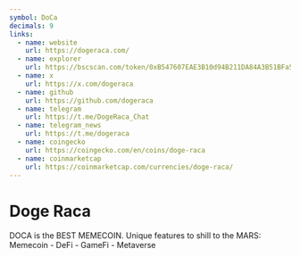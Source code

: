 ```yaml
---
symbol: DoCa
decimals: 9
links:
  - name: website
    url: https://dogeraca.com/
  - name: explorer
    url: https://bscscan.com/token/0xB547607EAE3B10d94B211DA84A3B51BFa545774d
  - name: x
    url: https://x.com/dogeraca
  - name: github
    url: https://github.com/dogeraca
  - name: telegram
    url: https://t.me/DogeRaca_Chat
  - name: telegram_news
    url: https://t.me/dogeraca
  - name: coingecko
    url: https://coingecko.com/en/coins/doge-raca
  - name: coinmarketcap
    url: https://coinmarketcap.com/currencies/doge-raca/
---
```


# Doge Raca

DOCA is the BEST MEMECOIN. Unique features to shill to the MARS: Memecoin - DeFi - GameFi - Metaverse
